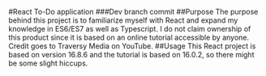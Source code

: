 #React To-Do application
###Dev branch commit
##Purpose
The purpose behind this project is to familiarize myself with React and expand my knowledge in ES6/ES7 as well as Typescript. I do not claim ownership of this product since it is based on an online tutorial accessible by anyone. Credit goes to Traversy Media on YouTube.
##Usage
This React project is based on version 16.8.6 and the tutorial is based on 16.0.2, so there might be some slight hiccups.